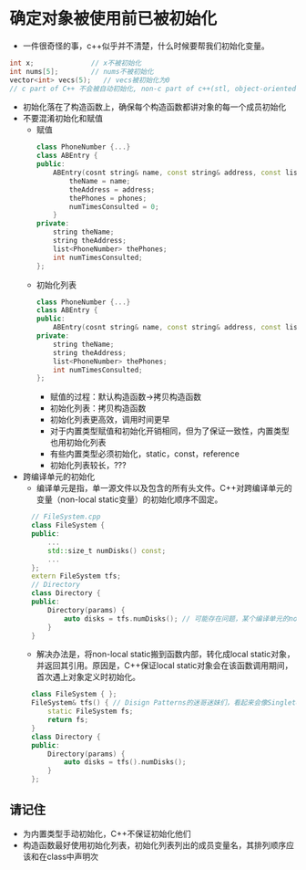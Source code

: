 # 确定对象被使用前已被初始化
- 一件很奇怪的事，c++似乎并不清楚，什么时候要帮我们初始化变量。
```c++
int x;              // x不被初始化
int nums[5];        // nums不被初始化
vector<int> vecs(5);   // vecs被初始化为0
// c part of C++ 不会被自动初始化, non-c part of c++(stl, object-oriented c++，template)会被初始化为空。
```
- 初始化落在了构造函数上，确保每个构造函数都讲对象的每一个成员初始化
- 不要混淆初始化和赋值
  - 赋值
    ```c++
    class PhoneNumber {...}
    class ABEntry {
    public:
        ABEntry(cosnt string& name, const string& address, const list<PhoneNumber>& phones){
            theName = name;
            theAddress = address;
            thePhones = phones;
            numTimesConsulted = 0;
        }   
    private:
        string theName;
        string theAddress;
        list<PhoneNumber> thePhones;
        int numTimesConsulted;
    };
    ```
  - 初始化列表
    ```c++
    class PhoneNumber {...}
    class ABEntry {
    public:
        ABEntry(cosnt string& name, const string& address, const list<PhoneNumber>& phones):theName(name),theAddress(address),thePhones(phones),numTimesConsulted(0){ } 
    private:
        string theName;
        string theAddress;
        list<PhoneNumber> thePhones;
        int numTimesConsulted;
    };
    ```
    - 赋值的过程：默认构造函数->拷贝构造函数
    - 初始化列表：拷贝构造函数
    - 初始化列表更高效，调用时间更早
    - 对于内置类型赋值和初始化开销相同，但为了保证一致性，内置类型也用初始化列表
    - 有些内置类型必须初始化，static，const，reference
    - 初始化列表较长，???
- 跨编译单元的初始化
  - 编译单元是指，单一源文件以及包含的所有头文件。C++对跨编译单元的变量（non-local static变量）的初始化顺序不固定。
  ```c++
    // FileSystem.cpp
    class FileSystem {
    public:
        ...
        std::size_t numDisks() const;
        ...
    };
    extern FileSystem tfs;
    // Directory
    class Directory {
    public:
        Directory(params) {
            auto disks = tfs.numDisks(); // 可能存在问题，某个编译单元的non-local static变量的初始化用到了另一个编译单元的non-local static变量，他所用到的变量可能未被初始化
        }
    }
  ```
  - 解决办法是，将non-local static搬到函数内部，转化成local static对象，并返回其引用。原因是，C++保证local static对象会在该函数调用期间，首次遇上对象定义时初始化。
  ```c++
    class FileSystem { };
    FileSystem& tfs() { // Disign Patterns的迷哥迷妹们，看起来会像Singleton模式
        static FileSystem fs;
        return fs;
    }
    class Directory {
    public:
        Directory(params) {
            auto disks = tfs().numDisks();
        }
    };    
  ```
## 请记住
- 为内置类型手动初始化，C++不保证初始化他们
- 构造函数最好使用初始化列表，初始化列表列出的成员变量名，其排列顺序应该和在class中声明次